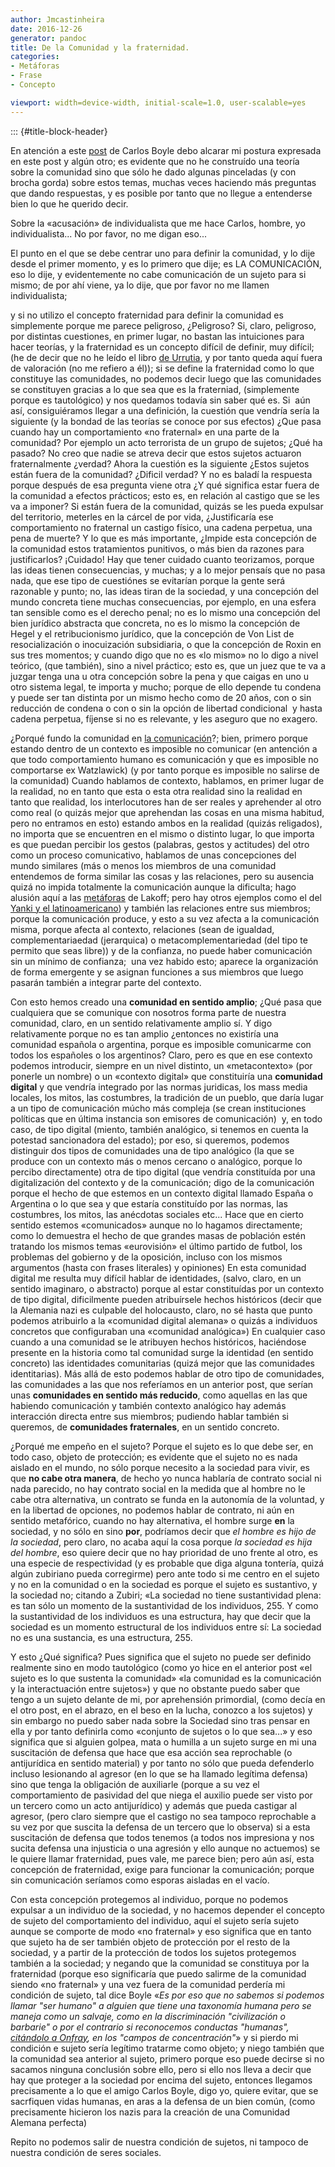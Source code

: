 ```yaml
---
author: Jmcastinheira
date: 2016-12-26
generator: pandoc
title: De la Comunidad y la fraternidad.
categories:
- Metáforas
- Frase
- Concepto

viewport: width=device-width, initial-scale=1.0, user-scalable=yes
---
```


::: {#title-block-header}

En atención a este
[post](http://carlosboyle.blogspot.com/2008/06/por-qu-nadie-habla-de-fraternidad.html)
de Carlos Boyle debo alcarar mi postura expresada en este post y algún
otro; es evidente que no he construído una teoría sobre la comunidad
sino que sólo he dado algunas pinceladas (y con brocha gorda) sobre
estos temas, muchas veces haciendo más preguntas que dando respuestas, y
es posible por tanto que no llegue a entenderse bien lo que he querido
decir.

Sobre la «acusación» de individualista que me hace Carlos, hombre, yo
individualista... No por favor, no me digan eso...

El punto en el que se debe centrar uno para definir la comunidad, y lo
dije desde el primer momento, y es lo primero que dije; es LA
COMUNICACIÓN, eso lo dije, y evidentemente no cabe comunicación de un
sujeto para si mismo; de por ahí viene, ya lo dije, que por favor no me
llamen individualista;

y si no utilizo el concepto fraternidad para definir la comunidad es
simplemente porque me parece peligroso, ¿Peligroso? Si, claro,
peligroso, por distintas cuestiones, en primer lugar, no bastan las
intuiciones para hacer teorías, y la fraternidad es un concepto difícil
de definir, muy difícil; (he de decir que no he leído el libro [de
Urrutia](http://juan.urrutiaelejalde.org/), y por tanto queda aquí fuera
de valoración (no me refiero a él)); si se define la fraternidad como lo
que constituye las comunidades, no podemos decir luego que las
comunidades se constituyen gracias a lo que sea que es la fraterniad,
(simplemente porque es tautológico) y nos quedamos todavía sin saber qué
es. Si  aún así, consiguiéramos llegar a una definición, la cuestión que
vendría sería la siguiente (y la bondad de las teorías se conoce por sus
efectos) ¿Que pasa cuando hay un comportamiento «no fraternal» en una
parte de la comunidad? Por ejemplo un acto terrorista de un grupo de
sujetos; ¿Qué ha pasado? No creo que nadie se atreva decir que estos
sujetos actuaron fraternalmente ¿verdad? Ahora la cuestión es la
siguiente ¿Estos sujetos están fuera de la comunidad? ¿Dificil verdad? Y
no es baladí la respuesta porque después de esa pregunta viene otra ¿Y
qué significa estar fuera de la comunidad a efectos prácticos; esto es,
en relación al castigo que se les va a imponer? Si están fuera de la
comunidad, quizás se les pueda expulsar del territorio, meterles en la
cárcel de por vida, ¿Justificaría ese comportamiento no fraternal un
castigo físico, una cadena perpetua, una pena de muerte? Y lo que es más
importante, ¿Impide esta concepción de la comunidad estos tratamientos
punitivos, o más bien da razones para justificarlos? ¡Cuidado! Hay que
tener cuidado cuanto teorizamos, porque las ideas tienen consecuencias,
y muchas; y a lo mejor pensaís que no pasa nada, que ese tipo de
cuestiónes se evitarían porque la gente será razonable y punto; no, las
ideas tiran de la sociedad, y una concepción del mundo concreta tiene
muchas consecuencias, por ejemplo, en una esfera tan sensible como es el
derecho penal; no es lo mismo una concepción del bien jurídico abstracta
que concreta, no es lo mismo la concepción de Hegel y el retribucionismo
jurídico, que la concepción de Von List de resocialización o
inocuización subsidiaria, o que la concepción de Roxin en sus tres
momentos; y cuando digo que no es «lo mismo» no lo digo a nivel teórico,
(que también), sino a nivel práctico; esto es, que un juez que te va a
juzgar tenga una u otra concepción sobre la pena y que caigas en uno u
otro sistema legal, te importa y mucho; porque de ello depende tu
condena y puede ser tan distinta por un mismo hecho como de 20 años, con
o sin reducción de condena o con o sin la opción de libertad
condicional  y hasta cadena perpetua, fíjense si no es relevante, y les
aseguro que no exagero.

¿Porqué fundo la comunidad en [la
comunicación](http://entelequia.bligoo.com/content/view/99180/Tipos_de_Comunicaci_n.html)?;
bien, primero porque estando dentro de un contexto es imposible no
comunicar (en antención a que todo comportamiento humano es comunicación
y que es imposible no comportarse ex Watzlawick) (y por tanto porque es
imposible no salirse de la comunidad) Cuando hablamos de contexto,
hablamos, en primer lugar de la realidad, no en tanto que esta o esta
otra realidad sino la realidad en tanto que realidad, los interlocutores
han de ser reales y aprehender al otro como real (o quizás mejor que
aprehendan las cosas en una misma habitud, pero no entramos en esto)
estando ambos en la realidad (quizás religados), no importa que se
encuentren en el mismo o distinto lugar, lo que importa es que puedan
percibir los gestos (palabras, gestos y actitudes) del otro como un
proceso comunicativo, hablamos de unas concepciones del mundo similares
(más o menos los miembros de una comunidad entendemos de forma similar
las cosas y las relaciones, pero su ausencia quizá no impida totalmente
la comunicación aunque la dificulta; hago alusión aquí a las
[metáforas](http://www.poieticas.8m.com/Neuro4.htm) de Lakoff; pero hay
otros ejemplos como el del [Yanki y el
latinoamericano](http://entelequia.bligoo.com/content/view/132099/Contexto.html))
y también las relaciones entre sus miembros; porque la comunicación
produce, y esto a su vez afecta a la comunicación misma, porque afecta
al contexto, relaciones (sean de igualdad, complementariaedad
(jerarquica) o metacomplementariedad (del tipo te permito que seas
libre)) y de la confianza, no puede haber comunicación sin un mínimo de
confianza;  una vez habido esto; aparece la organización de forma
emergente y se asignan funciones a sus miembros que luego pasarán
también a integrar parte del contexto.

Con esto hemos creado una **comunidad en sentido amplio**; ¿Qué pasa que
cualquiera que se comunique con nosotros forma parte de nuestra
comunidad, claro, en un sentido relativamente amplio sí. Y digo
relativamente porque no es tan amplio ¿entonces no existiría una
comunidad española o argentina, porque es imposible comunicarme con
todos los españoles o los argentinos? Claro, pero es que en ese contexto
podemos introducir, siempre en un nivel distinto, un «metacontexto» (por
ponerle un nombre) o un «contexto digital» que constituiría una
**comunidad digital** y que vendría integrado por las normas juridicas,
los mass media locales, los mitos, las costumbres, la tradición de un
pueblo, que daría lugar a un tipo de comunicación múcho más compleja (se
crean instituciones políticas que en última instancia son emisores de
comunicación)  y, en todo caso, de tipo digital (miento, también
analógico, si tenemos en cuenta la potestad sancionadora del estado);
por eso, si queremos, podemos distinguir dos tipos de comunidades una de
tipo analógico (la que se produce con un contexto más o menos cercano o
analógico, porque lo percibo directamente) otra de tipo digital (que
vendría constituída por una digitalización del contexto y de la
comunicación; digo de la comunicación porque el hecho de que estemos en
un contexto digital llamado España o Argentina o lo que sea y que
estaría constituído por las normas, las costumbres, los mitos, las
anécdotas sociales etc... Hace que en cierto sentido estemos
«comunicados» aunque no lo hagamos directamente; como lo demuestra el
hecho de que grandes masas de población estén tratando los mismos temas
«eurovisión» el último partido de futbol, los problemas del gobierno y
de la oposición, incluso con los mismos argumentos (hasta con frases
literales) y opiniones) En esta comunidad digital me resulta muy difícil
hablar de identidades, (salvo, claro, en un sentido imaginaro, o
abstracto) porque al estar constituídas por un contexto de tipo digital,
dificilmente pueden atribuírsele hechos históricos (decir que la
Alemania nazi es culpable del holocausto, claro, no sé hasta que punto
podemos atribuirlo a la «comunidad digital alemana» o quizás a
individuos concretos que configuraban una «comunidad analógica») En
cualquier caso cuando a una comunidad se le atribuyen hechos históricos,
haciéndose presente en la historia como tal comunidad surge la identidad
(en sentido concreto) las identidades comunitarias (quizá mejor que las
comunidades identitarias). Más allá de esto podemos hablar de otro tipo
de comunidades, las comunidades a las que nos referíamos en un anterior
post, que serían unas **comunidades en sentido más reducido**, como
aquellas en las que habiendo comunicación y también contexto analógico
hay además interacción directa entre sus miembros; pudiendo hablar
también si queremos, de **comunidades fraternales**, en un sentido
concreto.

¿Porqué me empeño en el sujeto? Porque el sujeto es lo que debe ser, en
todo caso, objeto de protección; es evidente que el sujeto no es nada
aislado en el mundo, no sólo porque necesito a la sociedad para vivir,
es que **no cabe otra manera**, de hecho yo nunca hablaría de contrato
social ni nada parecido, no hay contrato social en la medida que al
hombre no le cabe otra alternativa, un contrato se funda en la autonomía
de la voluntad, y en la libertad de opciones, no podemos hablar de
contrato, ni aún en sentido metafórico, cuando no hay alternativa, el
hombre surge **en** la sociedad, y no sólo en sino **por**, podríamos
decir que *el hombre es hijo de la sociedad*, pero claro, no acaba aquí
la cosa porque *la sociedad es hija del hombre*, eso quiere decir que no
hay prioridad de uno frente al otro, es una especie de respectividad (y
es probable que diga alguna tontería, quizá algún zubiriano pueda
corregirme) pero ante todo si me centro en el sujeto y no en la
comunidad o en la sociedad es porque el sujeto es sustantivo, y la
sociedad no; citando a Zubiri; «La sociedad no tiene sustantividad
plena: es tan sólo un momento de la sustantividad de los individuos,
255. Y como la sustantividad de los individuos es una estructura, hay
que decir que la sociedad es un momento estructural de los individuos
entre sí: La sociedad no es una sustancia, es una estructura, 255.

Y esto ¿Qué significa? Pues significa que el sujeto no puede ser
definido realmente sino en modo tautológico (como yo hice en el anterior
post «el sujeto es lo que sustenta la comunidad» «la comunidad es la
comunicación y la interactuación entre sujetos») y que no obstante puedo
saber que tengo a un sujeto delante de mi, por aprehensión primordial,
(como decía en el otro post, en el abrazo, en el beso en la lucha,
conozco a los sujetos) y sin embargo no puedo saber nada sobre la
Sociedad sino tras pensar en ella y por tanto definirla como «conjunto
de sujetos o lo que sea...» y eso significa que si alguien golpea, mata
o humilla a un sujeto surge en mi una suscitación de defensa que hace
que esa acción sea reprochable (o antijurídica en sentido material) y
por tanto no sólo que pueda defenderlo incluso lesionando al agresor (en
lo que se ha llamado legítima defensa) sino que tenga la obligación de
auxiliarle (porque a su vez el comportamiento de pasividad del que niega
el auxilio puede ser visto por un tercero como un acto antijurídico) y
además que pueda castigar al agresor, (pero claro siempre que el castigo
no sea tampoco reprochable a su vez por que suscita la defensa de un
tercero que lo observa) si a esta suscitación de defensa que todos
tenemos (a todos nos impresiona y nos sucita defensa una injusticia o
una agresión y ello aunque no actuemos) se le quiere llamar fraternidad,
pues vale, me parece bien; pero aún así, esta concepción de fraternidad,
exige para funcionar la comunicación; porque sin comunicación seríamos
como esporas aisladas en el vacío.

Con esta concepción protegemos al individuo, porque no podemos expulsar
a un individuo de la sociedad, y no hacemos depender el concepto de
sujeto del comportamiento del individuo, aquí el sujeto sería sujeto
aunque se comporte de modo «no fraternal» y eso significa que en tanto
que sujeto ha de ser también objeto de protección por el resto de la
sociedad, y a partir de la protección de todos los sujetos protegemos
también a la sociedad; y negando que la comunidad se constituya por la
fraternidad (porque eso significaría que puedo salirme de la comunidad
siendo «no fraternal» y una vez fuera de la comunidad perdería mi
condición de sujeto, tal dice Boyle «*Es por eso que no sabemos si
podemos llamar "ser humano" a alguien que tiene una taxonomía humana
pero se maneja como un salvaje, como en la discriminación "civilización
o barbarie" o por el contrario si reconocemos conductas "humanas",
[citándolo a
Onfray](http://carlosboyle.blogspot.com/2008/03/poltica-del-rebelde-tratado-de-la.html),
en los "campos de concentración"*» y si pierdo mi condición e sujeto
sería legítimo tratarme como objeto; y niego también que la comunidad
sea anterior al sujeto, primero porque eso puede decirse si no sacamos
ninguna conclusión sobre ello, pero si ello nos lleva a decir que hay
que proteger a la sociedad por encima del sujeto, entonces llegamos
precisamente a lo que el amigo Carlos Boyle, digo yo, quiere evitar, que
se sacrfiquen vidas humanas, en aras a la defensa de un bien común,
(como precisamente hicieron los nazis para la creación de una Comunidad
Alemana perfecta)

Repito no podemos salir de nuestra condición de sujetos, ni tampoco de
nuestra condición de seres sociales.
